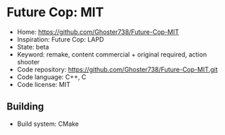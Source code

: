 # Future Cop: MIT

- Home: https://github.com/Ghoster738/Future-Cop-MIT
- Inspiration: Future Cop: LAPD
- State: beta
- Keyword: remake, content commercial + original required, action shooter
- Code repository: https://github.com/Ghoster738/Future-Cop-MIT.git
- Code language: C++, C
- Code license: MIT

## Building

- Build system: CMake
